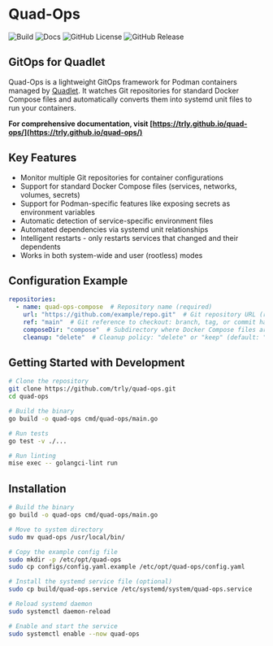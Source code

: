 # Quad-Ops

![Build](https://github.com/trly/quad-ops/actions/workflows/build.yml/badge.svg) ![Docs](https://github.com/trly/quad-ops/actions/workflows/docs.yaml/badge.svg) ![GitHub License](https://img.shields.io/github/license/trly/quad-ops) ![GitHub Release](https://img.shields.io/github/v/release/trly/quad-ops)

## GitOps for Quadlet

Quad-Ops is a lightweight GitOps framework for Podman containers managed by [Quadlet](https://docs.podman.io/en/latest/markdown/podman-systemd.unit.5.html). It watches Git repositories for standard Docker Compose files and automatically converts them into systemd unit files to run your containers.

**For comprehensive documentation, visit [https://trly.github.io/quad-ops/](https://trly.github.io/quad-ops/)**

## Key Features

- Monitor multiple Git repositories for container configurations
- Support for standard Docker Compose files (services, networks, volumes, secrets)
- Support for Podman-specific features like exposing secrets as environment variables
- Automatic detection of service-specific environment files
- Automated dependencies via systemd unit relationships
- Intelligent restarts - only restarts services that changed and their dependents
- Works in both system-wide and user (rootless) modes

## Configuration Example

```yaml
repositories:
  - name: quad-ops-compose  # Repository name (required)
    url: "https://github.com/example/repo.git"  # Git repository URL (required)
    ref: "main"  # Git reference to checkout: branch, tag, or commit hash (optional)
    composeDir: "compose"  # Subdirectory where Docker Compose files are located (optional)
    cleanup: "delete"  # Cleanup policy: "delete" or "keep" (default: "keep")
```

## Getting Started with Development

```bash
# Clone the repository
git clone https://github.com/trly/quad-ops.git
cd quad-ops

# Build the binary
go build -o quad-ops cmd/quad-ops/main.go

# Run tests
go test -v ./...

# Run linting
mise exec -- golangci-lint run
```

## Installation

```bash
# Build the binary
go build -o quad-ops cmd/quad-ops/main.go

# Move to system directory
sudo mv quad-ops /usr/local/bin/

# Copy the example config file
sudo mkdir -p /etc/opt/quad-ops
sudo cp configs/config.yaml.example /etc/opt/quad-ops/config.yaml

# Install the systemd service file (optional)
sudo cp build/quad-ops.service /etc/systemd/system/quad-ops.service

# Reload systemd daemon
sudo systemctl daemon-reload

# Enable and start the service
sudo systemctl enable --now quad-ops
```
